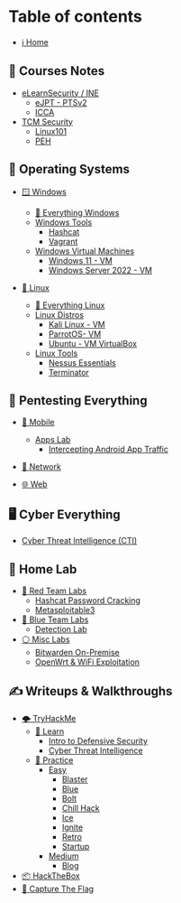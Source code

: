 # Table of contents

- [ℹ Home](README.md)

## 📝 Courses Notes

- [eLearnSecurity / INE](courses-notes/elearnsecurity-ine/README.md)
  - [eJPT - PTSv2](https://blog.syselement.com/ine/courses/ejpt)
  - [ICCA](https://blog.syselement.com/ine/courses/icca)
- [TCM Security](courses-notes/tcmsecurity/README.md)
  - [Linux101](https://blog.syselement.com/tcm/courses/linux-101)
  - [PEH](https://blog.syselement.com/tcm/courses/peh)

## 🔳 Operating Systems

- [🪟 Windows](operating-systems/windows/README.md)
  - [📃 Everything Windows](operating-systems/windows/winstuff.md)
  - [Windows Tools](operating-systems/windows/tools/README.md)
    - [Hashcat](operating-systems/windows/tools/hashcat-win.md)
    - [Vagrant](operating-systems/windows/tools/vagrant-win.md)
  - [Windows Virtual Machines](operating-systems/windows/vms/README.md)
    - [Windows 11 - VM](operating-systems/windows/vms/win11-vm.md)
    - [Windows Server 2022 - VM](operating-systems/windows/vms/win-srv-vm.md)
  
- [🐧 Linux](operating-systems/linux/README.md)
  - [📃 Everything Linux](operating-systems/linux/linuxstuff.md)
  - [Linux Distros](operating-systems/linux/distros/README.md)
    - [Kali Linux - VM](operating-systems/linux/distros/kali-vm.md)
    - [ParrotOS- VM](operating-systems/linux/distros/parrot-vm.md)
    - [Ubuntu - VM VirtualBox](operating-systems/linux/distros/ubuntu-vm.md)
  - [Linux Tools](operating-systems/linux/tools/README.md)
    - [Nessus Essentials](operating-systems/linux/tools/Nessus.md)
    - [Terminator](operating-systems/linux/tools/Terminator-Shortcuts.md)

## 🧪 Pentesting Everything

- [📱 Mobile](pentesting-everything/mobile/README.md)
  - [Apps Lab](pentesting-everything/mobile/labs/README.md)
    - [Intercepting Android App Traffic](pentesting-everything/mobile/labs/android-traffic-intercept.md)

- [🧬 Network](pentesting-everything/network/README.md)
- [🌐 Web](pentesting-everything/web/README.md)

## 🖥️ Cyber Everything

- [Cyber Threat Intelligence (CTI)](cyber-everything/threat-intelligence.md)

## 🔬 Home Lab

- [🔴 Red Team Labs](home-lab/redteam/README.md)
  - [Hashcat Password Cracking](home-lab/redteam/lab-hashcat.md)
  - [Metasploitable3](home-lab/redteam/metasploitable3.md)
- [🔵 Blue Team Labs](home-lab/blueteam/README.md)
  - [Detection Lab](home-lab/blueteam/lab-DetectionLab.md)
- [⚪ Misc Labs](home-lab/misc/README.md)
  - [Bitwarden On-Premise](home-lab/misc/bitwarden-onpremise.md)
  - [OpenWrt & WiFi Exploitation](home-lab/misc/openwrt-wifi-hack.md)

## ✍ Writeups & Walkthroughs

- [🌩 TryHackMe](writeups-walkthroughs/tryhackme/README.md)
  - [📖 Learn](writeups-walkthroughs/tryhackme/learn/README.md)
    - [Intro to Defensive Security](writeups-walkthroughs/tryhackme/learn/introduction-to-defensive-security.md)
    - [Cyber Threat Intelligence](writeups-walkthroughs/tryhackme/learn/cyber-threat-intelligence.md)
  - [🎯 Practice](writeups-walkthroughs/tryhackme/practice/README.md)
    - [Easy](writeups-walkthroughs/tryhackme/practice/easy/README.md)
      - [Blaster](writeups-walkthroughs/tryhackme/practice/easy/blaster.md)
      - [Blue](writeups-walkthroughs/tryhackme/practice/easy/blue.md)
      - [Bolt](writeups-walkthroughs/tryhackme/practice/easy/bolt.md)
      - [Chill Hack](writeups-walkthroughs/tryhackme/practice/easy/chillhack.md)
      - [Ice](writeups-walkthroughs/tryhackme/practice/easy/ice.md)
      - [Ignite](writeups-walkthroughs/tryhackme/practice/easy/ignite.md)
      - [Retro](writeups-walkthroughs/tryhackme/practice/easy/retro.md)
      - [Startup](writeups-walkthroughs/tryhackme/practice/easy/startup.md)
    - [Medium](writeups-walkthroughs/tryhackme/practice/medium/README.md)
      - [Blog](writeups-walkthroughs/tryhackme/practice/medium/blog.md)
- [📦 HackTheBox](writeups-walkthroughs/hackthebox/README.md)
- [🚩 Capture The Flag](writeups-walkthroughs/ctfs/README.md)

<!--

## 💻 Coding Notes



-->

<!-- COMMENTS

**Rules for Gitbook:**

- **Always put a space after an emoji** - the menu will not work if not and will not sync with Github.
- file.md title must be = to the name in the menu items - Gitbook will overwrite a different title with the menu name in this file (SUMMARY.md)
- 

-->